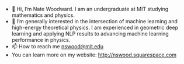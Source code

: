 - 👋 Hi, I’m Nate Woodward. I am an undergraduate at MIT studying mathematics and physics. 
- 👀 I’m generally interested in the intersection of machine learning and high-energy theoretical physics. I am experienced in geometric deep learning and applying NLP results to advancing machine learning performance in physics.  
- 📫 How to reach me nswood@mit.edu
- You can learn more on my website: http://nswood.squarespace.com

<!---
nswood/nswood is a ✨ special ✨ repository because its `README.md` (this file) appears on your GitHub profile.
You can click the Preview link to take a look at your changes.
--->
